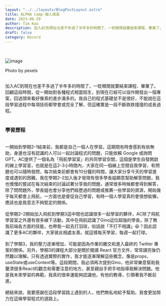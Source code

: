 ```yaml
---
layout: "../../layouts/BlogPostLayout.astro"
title: ALPHA Camp-個人成長
date: 2023-06-29
author: Tim Kao
description: 加入AC到現在也差不多過了半年多的時間了，一眨眼間就要結束課程、畢業了。回顧這段時間...
draft: false
category: Record
---
```

<br/>

![image](/images/turtle.png)
<p class="text-center sm">Photo by pexels</p>
<br/>
加入AC到現在也差不多過了半年多的時間了，一眨眼間就要結束課程、畢業了。回顧這段時間，從一開始對各種程式相當陌生，到現在已經可以協作開發出一個專案，回過頭來看好像真的進步滿多的。我自己的程式基礎並不是很好，不能說在這段學習過程中每項技術都學會或完全了解，但這確實是一段不斷跌跌撞撞的成長過程。
<br/>
<br/>

### 學習歷程
<br/>
一開始到學期2–1結束前，我都是自己一個人在學習。這期間有時會感到有些無助，身邊也沒有認識的人可以一起討論程式的問題，只能依賴 Google 或詢問 GPT。AC提供了一個名為「飛航學習室」的共同學習空間，這個是學生自發開啟的線上學習室，也就是在這2–3小時間內，大家在同一個線上空間自我學習，有問題也可以隨時發問，每次結束前都會有10分鐘的時間，讓大家分享今天的學習進度或遇到的困難。我在學期2–2加入後才發現有很多學長姐願意幫助解答問題，我也慢慢的嘗試在每次結束的討論試著分享我的問題，通常很多時候都會得到解答，除了問問題外，學長姐也會分享他們經歷過的問題或推薦一些學習的資源，開始幾乎每天都會上飛航，一方面也是督促自己學習，有時一個人學習真的會很想偷懶，應該也是我意志不夠堅定的關係。
<br/>
<br/>
從學期2–2開始加入飛航到學期3這中間也認識很多一起學習的夥伴，AC除了飛航學習室之外還有很多線下活動，其中在飛航認識了Gino這位超強的學長，除了教我前端各方面的技能，也帶我一起去打羽球，俗話說「不打不相識」😆？因此認識了更多AC的夥伴，大家彼此相處友善。就這樣每天學習，每週一起打球。
<br/>
<br/>
到了學期3，我的壓力逐漸增加，可能是因為作業的繳交和進入最終的 Twitter 專案的關係。另外，學期3的課程大部分是關於閱讀 React 官方文件，常常讀完後仍然難以理解。只有透過實際的實作，我才能逐漸理解這些概念，像是props、useState或useContext等。這段期間，我必須再次提到Gino，他非常樂意幫助我釐清很多React的觀念和需要注意的地方，甚至親自手把手地指導我解決問題。他是我未來學習的典範，我真的很幸運能夠認識他，有他的教導，引領著我不斷前進。
<br/>
<br/>
總結來說，我要感謝在這段學習路上遇到的人，他們無私地給予幫助。我會更加努力在這條學習程式的道路上。
